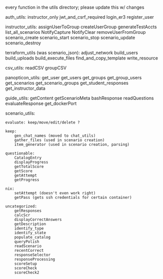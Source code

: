 
every function in the utils directory; please update this w/ changes

auth_utils:
    instructor_only
    jwt_and_csrf_required
    login_er3
    register_user

instructor_utils:
    assignUserToGroup
    createUserGroup
    generateTestAccts
    list_all_scenarios
    NotifyCapture
    NotifyClear
    removeUserFromGroup
    scenario_create
    scenario_start
    scenario_stop
    scenario_update
    scenario_destroy

terraform_utils (was scenario_json):
    adjust_network
    build_users
    build_uploads
    build_execute_files
    find_and_copy_template
    write_resource

csv_utils:
    readCSV
    groupCSV


panopticon_utils:
    get_user
    get_users
    get_groups
    get_group_users
    get_scenarios
    get_scenario_groups
    get_student_responses 
    get_instructor_data

guide_utils:
    getContent
    getScenarioMeta
    bashResponse
    readQuestions
    evaluateResponse
    get_dockerPort

scenario_utils:
    

    evaluate: keep/move/edit/delete ?

    keep:
        gen_chat_names (moved to chat_utils)
        gather_files (used in scenario creation)
        item_generator (used in scenario creation, parsing)

    questionable:
        CatalogEntry
        displayProgress
        getTotalScore
        getScore
        getAttempt
        getProgress

    nix:
        setAttempt (doesn't even work right)
        getPass (gets ssh credentials for certain container)

    uncategorized:
        getResponses
        calcScr
        displayCorrectAnswers
        getDescription
        identify_type
        identify_state
        populate_catalog
        queryPolish
        readScenario
        recentCorrect
        responseSelector
        responseProcessing
        scoreSetup
        scoreCheck
        scoreCheck2